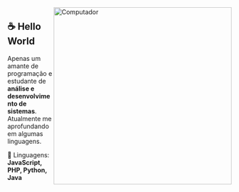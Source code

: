 <!-- ### Hi there 👋

**enzocandido/enzocandido** is a ✨ _special_ ✨ repository because its `README.md` (this file) appears on your GitHub profile.

Here are some ideas to get you started:

- 🔭 I’m currently working on ...
- 🌱 I’m currently learning ...
- 👯 I’m looking to collaborate on ...
- 🤔 I’m looking for help with ...
- 💬 Ask me about ...
- 📫 How to reach me: ...
- 😄 Pronouns: ...
- ⚡ Fun fact: ...
-->

<img src="https://raw.githubusercontent.com/MicaelliMedeiros/micaellimedeiros/master/image/computer-illustration.png" min-width="400px" max-width="400px" width="400px" align="right" alt="Computador">

## ☕ Hello World

<p align="left"> 
  Apenas um amante de programação e estudante de <strong>análise e desenvolvimento de sistemas</strong>.<br>
  Atualmente me aprofundando em algumas linguagens.
</p>

<p align="left">
  🦄 Linguagens: <strong>JavaScript, PHP, Python, Java</strong>
</p>

